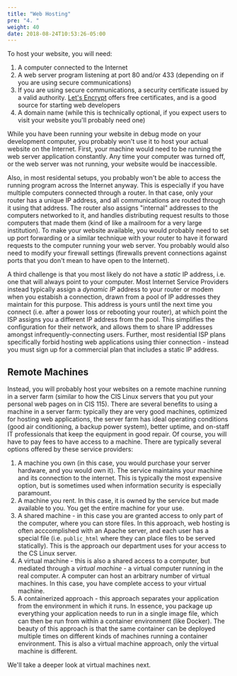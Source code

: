 ```yaml
---
title: "Web Hosting"
pre: "4. "
weight: 40
date: 2018-08-24T10:53:26-05:00
---
```


To host your website, you will need:

1. A computer connected to the Internet 
2. A web server program listening at port 80 and/or 433 (depending on if you are using secure communications)
3. If you are using secure communications, a security certificate issued by a valid authority.  [Let's Encrypt](https://letsencrypt.org/) offers free certificates, and is a good source for starting web developers
4. A domain name (while this is technically optional, if you expect users to visit your website you'll probably need one)

While you have been running your website in debug mode on your development computer, you probably won't use it to host your actual website on the Internet. First, your machine would need to be running the web server application constantly.  Any time your computer was turned off, or the web server was not running, your website would be inaccessible.

Also, in most residental setups, you probably won't be able to access the running program across the Internet anyway.  This is especially if you have multiple computers connected through a router.  In that case, only your router has a unique IP address, and all communications are routed through it using that address.  The router also assigns "internal" addresses to the computers networked to it, and handles distributing request results to those computers that made them (kind of like a mailroom for a very large institution).  To make your website available, you would probably need to set up port forwarding or a similar technique with your router to have it forward requests to the computer running your web server.  You probably would also need to modify your firewall settings (firewalls prevent connections against ports that you don't mean to have open to the Internet).

A third challenge is that you most likely do not have a _static_ IP address, i.e. one that will always point to your computer.  Most Internet Service Providers instead typically assign a _dynamic IP_ address to your router or modem when you estabish a connection, drawn from a pool of IP addresses they maintain for this purpose.  This address is yours until the next time you connect (i.e. after a power loss or rebooting your router), at which point the ISP assigns you a different IP address from the pool.  This simplifies the configuration for their network, and allows them to share IP addresses amongst infrequently-connecting users.  Further, most residential ISP plans specifically forbid hosting web applications using thier connection - instead you must sign up for a commercial plan that includes a static IP address. 

## Remote Machines

Instead, you will probably host your websites on a remote machine running in a server farm (similar to how the CIS Linux servers that you put your personal web pages on in CIS 115).  There are several benefits to using a machine in a server farm: typically they are very good machines, optimized for hosting web applications, the server farm has ideal operating conditions (good air conditioning, a backup power system), better uptime, and on-staff IT professionals that keep the equipment in good repair.  Of course, you will have to pay fees to have access to a machine.  There are typically several options offered by these service providers:

1. A machine you own (in this case, you would purchase your server hardware, and you would own it).  The service maintains your machine and its connection to the internet.  This is typically the most expensive option, but is sometimes used when information security is especially paramount.
2. A machine you rent.  In this case, it is owned by the service but made available to you.  You get the entire machine for your use.
3. A shared machine - in this case you are granted access to only part of the computer, where you can store files.  In this approach, web hosting is often acccomplished with an Apache server, and each user has a special file (i.e. `public_html` where they can place files to be served statically).  This is the approach our department uses for your access to the CS Linux server.
4. A virtual machine - this is also a shared access to a computer, but mediated through a _virtual machine_ - a virtual computer running in the real computer.  A computer can host an arbitrary number of virtual machines.  In this case, you have complete access to your virtual machine.
5. A containerized approach - this approach separates your application from the environment in which it runs.  In essence, you package up everything your application needs to run in a single image file, which can then be run from within a container environment (like Docker).  The beauty of this approach is that the same container can be deployed multiple times on different kinds of machines running a container environment. This is also a virtual machine approach, only the virtual machine is different.

We'll take a deeper look at virtual machines next.

